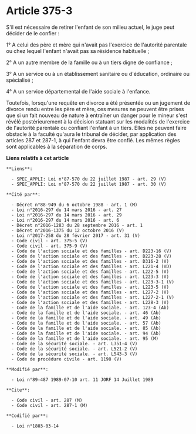 # Article 375-3

S'il est nécessaire de retirer l'enfant de son milieu actuel, le juge peut décider de le confier :

1° A celui des père et mère qui n'avait pas l'exercice de l'autorité parentale ou chez lequel l'enfant n'avait pas sa
résidence habituelle ;

2° A un autre membre de la famille ou à un tiers digne de confiance ;

3° A un service ou à un établissement sanitaire ou d'éducation, ordinaire ou spécialisé ;

4° A un service départemental de l'aide sociale à l'enfance.

Toutefois, lorsqu'une requête en divorce a été présentée ou un jugement de divorce rendu entre les père et mère, ces mesures
ne peuvent être prises que si un fait nouveau de nature à entraîner un danger pour le mineur s'est révélé postérieurement à
la décision statuant sur les modalités de l'exercice de l'autorité parentale ou confiant l'enfant à un tiers. Elles ne
peuvent faire obstacle à la faculté qu'aura le tribunal de décider, par application des articles 287 et 287-1, à qui l'enfant
devra être confié. Les mêmes règles sont applicables à la séparation de corps.

**Liens relatifs à cet article**

	**Liens**:

	  - SPEC_APPLI: Loi n°87-570 du 22 juillet 1987 - art. 29 (V)
	  - SPEC_APPLI: Loi n°87-570 du 22 juillet 1987 - art. 30 (V)

	**Cité par**:

	  - Décret n°88-949 du 6 octobre 1988 - art. 1 (M)
	  - Loi n°2016-297 du 14 mars 2016 - art. 27
	  - Loi n°2016-297 du 14 mars 2016 - art. 29
	  - Loi n°2016-297 du 14 mars 2016 - art. 6
	  - Décret n°2016-1283 du 28 septembre 2016 - art. 1
	  - Décret n°2016-1375 du 12 octobre 2016 (V)
	  - Loi n°2017-258 du 28 février 2017 - art. 31 (V)
	  - Code civil - art. 375-5 (V)
	  - Code civil - art. 375-9 (V)
	  - Code de l'action sociale et des familles - art. D223-16 (V)
	  - Code de l'action sociale et des familles - art. D223-28 (V)
	  - Code de l'action sociale et des familles - art. D316-2 (V)
	  - Code de l'action sociale et des familles - art. L221-4 (VD)
	  - Code de l'action sociale et des familles - art. L222-5 (V)
	  - Code de l'action sociale et des familles - art. L223-3 (V)
	  - Code de l'action sociale et des familles - art. L223-3-1 (V)
	  - Code de l'action sociale et des familles - art. L223-5 (V)
	  - Code de l'action sociale et des familles - art. L227-2 (V)
	  - Code de l'action sociale et des familles - art. L227-2-1 (V)
	  - Code de l'action sociale et des familles - art. L228-3 (V)
	  - Code de la famille et de l'aide sociale. - art. 123-4 (Ab)
	  - Code de la famille et de l'aide sociale. - art. 46 (Ab)
	  - Code de la famille et de l'aide sociale. - art. 49 (Ab)
	  - Code de la famille et de l'aide sociale. - art. 57 (Ab)
	  - Code de la famille et de l'aide sociale. - art. 85 (Ab)
	  - Code de la famille et de l'aide sociale. - art. 94 (Ab)
	  - Code de la famille et de l'aide sociale. - art. 95 (M)
	  - Code de la sécurité sociale. - art. L351-4 (V)
	  - Code de la sécurité sociale. - art. L521-2 (V)
	  - Code de la sécurité sociale. - art. L543-3 (V)
	  - Code de procédure civile - art. 1198 (V)

	**Modifié par**:

	  - Loi n°89-487 1989-07-10 art. 11 JORF 14 Juillet 1989

	**Cite**:

	  - Code civil - art. 287 (M)
	  - Code civil - art. 287-1 (M)

	**Codifié par**:

	  - Loi n°1803-03-14
